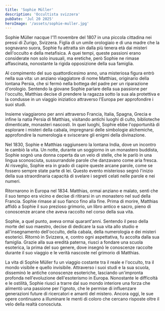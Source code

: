```yaml
---
title: 'Sophie Müller'
description: 'Occultista svizzera'
pubDate: 'Jul 20 2025'
heroImage: '/assets/sophie-muller.jpg'
---
```


Sophie Müller nacque l'11 novembre del 1807 in una piccola cittadina nei pressi di Zurigo, Svizzera. Figlia di un umile orologiaio e di una madre che la sognavano suora, Sophie fu attratta sin dalla più tenera età dai misteri dell'occulto e della metafisica. A quei tempi, queste passioni erano considerate non solo inusuali, ma eretiche, però Sophie ne rimase affascinata, nonostante la rigida opposizione della sua famiglia.

Al compimento del suo quattordicesimo anno, una misteriosa figura entrò nella sua vita: un anziano viaggiatore di nome Matthias, originario della lontana Persia, che si fermò nella bottega del padre per un riparazione d'orologio. Sentendo la giovane Sophie parlare della sua passione per l'occulto, Matthias decise di prendere la ragazza sotto la sua ala protettiva e la condusse in un viaggio iniziatico attraverso l'Europa per approfondire i suoi studi.

Insieme viaggiarono per anni attraverso Francia, Italia, Spagna, Grecia e infine la natia Persia di Matthias, visitando antichi luoghi di culto, biblioteche dimenticate, monasteri nascosti. In quei luoghi, Sophie ebbe l'opportunità di esplorare i misteri della cabala, impregnarsi delle simbologie alchemiche, approfondire la numerologia e sviscerare gli enigmi della divinazione. 

Nel 1830, Sophie e Matthias raggiunsero la lontana India, dove un incontro le cambiò la vita. Un notte, durante un soggiorno in un monastero buddista, Sophie sognò una donna coperta da un velo di stelle, che le parlò in una lingua sconosciuta, sussurrandole parole che danzavano come aria fresca. Al risveglio, Sophie era in grado di capire queste arcane parole, come se fossero sempre state parte di lei. Questo evento misterioso segnò l'inizio della sua straordinaria capacità di svelare i segreti celati nelle parole e nei numeri.

Ritornarono in Europa nel 1834. Matthias, ormai anziano e malato, sentì che il suo tempo era vicino e decise di ritirarsi in un monastero nel sud della Francia. Sophie rimase al suo fianco fino alla fine. Prima di morire, Matthias affidò a Sophie il suo prezioso grimorio, un libro antico e sacro, pieno di conoscenze arcane che aveva raccolto nel corso della sua vita. 

Sophie, a quel punto, aveva ormai quarant'anni. Sentendo il peso della morte del suo maestro, decise di dedicare la sua vita allo studio e all'insegnamento dell'occulto, della cabala, della numerologia e dei misteri esoterici. Ritornò in Svizzera, e, contro ogni aspettativa, fu accolta dalla sua famiglia. Grazie alla sua eredità paterna, riuscì a fondare una scuola esoterica, la prima del suo genere, dove insegnò le conoscenze raccolte durante il suo viaggio e le verità nascoste nel grimorio di Matthias.

La vita di Sophie Müller fu un viaggio costante tra il reale e l'occulto, tra il mondo visibile e quello invisibile. Attraverso i suoi studi e la sua scuola, disseminò le antiche conoscenze esoteriche, lasciando un'impronta profonda nell'evoluzione dell'esoterismo in Europa. Nonostante le difficoltà e le ostilità, Sophie riuscì a trarre dal suo mondo interiore una forza che alimentò una passione per l'ignoto, che le permise di influenzare generazioni future di ricercatori e amanti del mistero. Ancora oggi, le sue opere continuano a illuminare le menti di coloro che cercano risposte oltre il velo della realtà conosciuta.